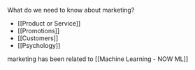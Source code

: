 

What do we need to know about marketing?

- [[Product or Service]]
- [[Promotions]]
- [[Customers]]
- [[Psychology]]

marketing has been related to [[Machine Learning - NOW ML]]